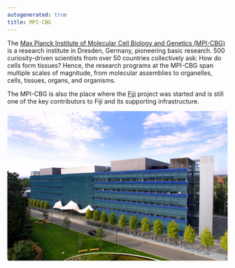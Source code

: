 ```yaml
---
autogenerated: true
title: MPI-CBG
---
```


The [Max Planck Institute of Molecular Cell Biology and Genetics (MPI-CBG)](http://www.mpi-cbg.de) is a research institute in Dresden, Germany, pioneering basic research. 500 curiosity-driven scientists from over 50 countries collectively ask: How do cells form tissues? Hence, the research programs at the MPI-CBG span multiple scales of magnitude, from molecular assemblies to organelles, cells, tissues, organs, and organisms.

The MPI-CBG is also the place where the [Fiji](/software/fiji) project was started and is still one of the key contributors to Fiji and its supporting infrastructure.

![](/media/cbgbuilding.jpg "cbgbuilding.jpg")


